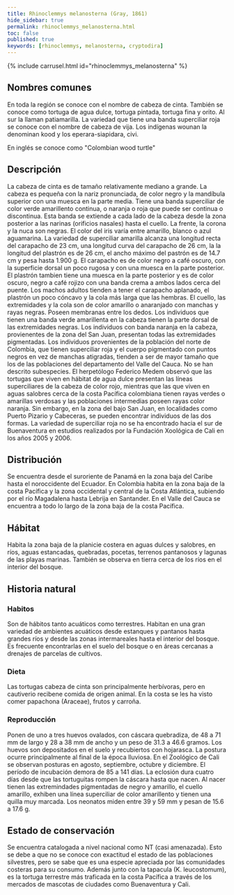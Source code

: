 ```yaml
---
title: Rhinoclemmys melanosterna (Gray, 1861)
hide_sidebar: true
permalink: rhinoclemmys_melanosterna.html
toc: false
published: true
keywords: [rhinoclemmys, melanosterna, cryptodira]
---
```


{% include carrusel.html id="rhinoclemmys_melanosterna" %}


## Nombres comunes
En toda la región se conoce con el nombre de cabeza de cinta. También se conoce como tortuga de agua dulce, tortuga pintada, tortuga fina y orito. Al sur la llaman patiamarilla. La variedad que tiene una banda superciliar roja se conoce con el nombre de cabeza de vija. Los indígenas wounan la denominan kood y los eperara-siapidara, civi.

En inglés se conoce como "Colombian wood turtle"

## Descripción
La cabeza de cinta es de tamaño relativamente mediano a grande. La cabeza es pequeña con la nariz pronunciada, de color negro y la mandíbula superior con una muesca en la parte media. Tiene una banda superciliar de color verde amarillento continua, o naranja o roja que puede ser continua o discontinua. Esta banda se extiende a cada lado de la cabeza desde la zona posterior a las narinas (orificios nasales) hasta el cuello. La frente, la corona y la nuca son negras. El color del iris varía entre amarillo, blanco o azul aguamarina.
La variedad de superciliar amarilla alcanza una longitud recta del carapacho de 23 cm, una longitud curva del carapacho de 26 cm, la la longitud del plastrón es de 26 cm, el ancho máximo del pastrón es de 14.7 cm y pesa hasta 1.900 g. El carapacho es de color negro a café oscuro, con la superficie dorsal un poco rugosa y con una muesca en la parte posterior. El plastrón tambien tiene una muesca en la parte posterior y es de color oscuro, negro a café rojizo con una banda crema a ambos lados cerca del puente. Los machos adultos tienden a tener el carapacho aplanado, el plastrón un poco cóncavo y la cola más larga que las hembras.
El cuello, las extremidades y la cola son de color amarillo o anaranjado con manchas y rayas negras. Poseen membranas entre los dedos. Los individuos que tienen una banda verde amarillenta en la cabeza tienen la parte dorsal de las extremidades negras. Los individuos con banda naranja en la cabeza, provienentes de la zona del San Juan, presentan todas las extremidades pigmentadas. Los individuos provenientes de la población del norte de Colombia, que tienen superciliar roja y el cuerpo pigmentado con puntos negros en vez de manchas atigradas, tienden a ser de mayor tamaño que los de las poblaciones del departamento del Valle del Cauca.
No se han descrito subespecies. El herpetólogo Federico Medem observó que las tortugas que viven en hábitat de agua dulce presentan las líneas superciliares de la cabeza de color rojo, mientras que las que viven en aguas salobres cerca de la costa Pacífica colombiana tienen rayas verdes o amarillas verdosas y las poblaciones intermedias poseen rayas color naranja. Sin embargo, en la zona del bajo San Juan, en localidades como Puerto Pizario y Cabeceras, se pueden encontrar individuos de las dos formas. La variedad de superciliar roja no se ha encontrado hacia el sur de Buenaventura en estudios realizados por la Fundación Xoológica de Cali en los años 2005 y 2006.

## Distribución
Se encuentra desde el suroriente de Panamá en la zona baja del Caribe hasta el noroccidente del Ecuador. En Colombia habita en la zona baja de la costa Pacífica y la zona occidental y central de la Costa Atlántica, subiendo por el río Magadalena hasta Lebrija en Santander. En el Valle del Cauca se encuentra a todo lo largo de la zona baja de la costa Pacífica.

## Hábitat
Habita la zona baja de la planicie costera en aguas dulces y salobres, en ríos, aguas estancadas, quebradas, pocetas, terrenos pantanosos y lagunas de las playas marinas. También se observa en tierra cerca de los ríos en el interior del bosque.

## Historia natural

### Habitos
Son de hábitos tanto acuáticos como terrestres. Habitan en una gran variedad de ambientes acuáticos desde estanques y pantanos hasta grandes ríos y desde las zonas intermareales hasta el interior del bosque. Es frecuente encontrarlas en el suelo del bosque o en áreas cercanas a drenajes de parcelas de cultivos. 

### Dieta
Las tortugas cabeza de cinta son principalmente herbívoras, pero en cautiverio recibene comida de origen animal. En la costa se les ha visto comer papachona (Araceae), frutos y carroña.

### Reproducción
Ponen de uno a tres huevos ovalados, con cáscara quebradiza, de 48 a 71 mm de largo y 28 a 38 mm de ancho y un peso de 31.3 a 46.6 gramos. Los huevos son depositados en el suelo y recubiertos con hojarasca. La postura ocurre principalmente al final de la época lluviosa. En el Zoológico de Cali se observan posturas en agosto, septiembre, octubre y diciembre. El período de incubación demora de 85 a 141 días. La eclosión dura cuatro días desde que las tortuguitas rompen la cáscara hasta que nacen. Al nacer tienen las extremindades pigmentadas de negro y amarillo, el cuello amarillo, exhiben una línea superciliar de color amarillento y tienen una quilla muy marcada. Los neonatos miden entre 39 y 59 mm y pesan de 15.6 a 17.6 g. 

## Estado de conservación
Se encuentra catalogada a nivel nacional como NT (casi amenazada). Esto se debe a que no se conoce con exactitud el estado de las poblaciones silvestres, pero se sabe que es una especie apreciada por las comunidades costeras para su consumo. Además junto con la tapacula (K. leucostomum), es la tortuga terrestre más traficada en la costa Pacífica a través de los mercados de mascotas de ciudades como Buenaventura y Cali.
